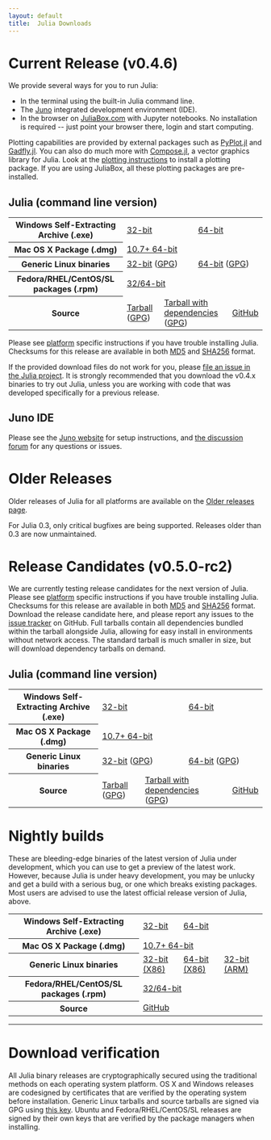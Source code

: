 ```yaml
---
layout: default
title:  Julia Downloads
---
```


# Current Release (v0.4.6)

We provide several ways for you to run Julia:

* In the terminal using the built-in Julia command line.
* The [Juno](http://www.junolab.org) integrated development environment (IDE).
* In the browser on [JuliaBox.com](https://www.juliabox.com) with Jupyter notebooks. No installation is required -- just point your browser there, login and start computing.

Plotting capabilities are provided by external packages such as
[PyPlot.jl](https://github.com/stevengj/PyPlot.jl) and
[Gadfly.jl](http://gadflyjl.org). You can also do much more with
[Compose.jl](http://composejl.org), a vector graphics library for
Julia. Look at the [plotting instructions](plotting.html) to install a
plotting package. If you are using JuliaBox, all these plotting
packages are pre-installed.

## Julia (command line version)
<table class="downloads"><tbody>
<tr>
    <th> Windows Self-Extracting Archive (.exe) </th>
    <td colspan="3"> <a href="https://s3.amazonaws.com/julialang/bin/winnt/x86/0.4/julia-0.4.6-win32.exe">32-bit</a> </td>
    <td colspan="3"> <a href="https://s3.amazonaws.com/julialang/bin/winnt/x64/0.4/julia-0.4.6-win64.exe">64-bit</a> </td>
</tr>
<tr>
    <th> Mac OS X Package (.dmg) </th>
    <td colspan="6"> <a href="https://s3.amazonaws.com/julialang/bin/osx/x64/0.4/julia-0.4.6-osx10.7+.dmg">10.7+ 64-bit</a> </td>
</tr>
<tr>
    <th> Generic Linux binaries </th>
    <td colspan="3"> <a href="https://julialang.s3.amazonaws.com/bin/linux/x86/0.4/julia-0.4.6-linux-i686.tar.gz">32-bit</a> (<a href="https://julialang.s3.amazonaws.com/bin/linux/x86/0.4/julia-0.4.6-linux-i686.tar.gz.asc">GPG</a>)</td>
    <td colspan="3"> <a href="https://julialang.s3.amazonaws.com/bin/linux/x64/0.4/julia-0.4.6-linux-x86_64.tar.gz">64-bit</a> (<a href="https://julialang.s3.amazonaws.com/bin/linux/x64/0.4/julia-0.4.6-linux-x86_64.tar.gz.asc">GPG</a>)</td>
</tr>
<tr>
    <th> Fedora/RHEL/CentOS/SL packages (.rpm) </th>
    <td colspan="6"> <a href="https://copr.fedoraproject.org/coprs/nalimilan/julia/">32/64-bit</a> </td>
</tr>
<tr>
    <th> Source </th>
    <td colspan="2"> <a href="https://github.com/JuliaLang/julia/releases/download/v0.4.6/julia-0.4.6.tar.gz">Tarball</a> (<a href="https://github.com/JuliaLang/julia/releases/download/v0.4.6/julia-0.4.6.tar.gz.asc">GPG</a>) </td>
    <td colspan="2"> <a href="https://github.com/JuliaLang/julia/releases/download/v0.4.6/julia-0.4.6-full.tar.gz">Tarball with dependencies</a><br> (<a href="https://github.com/JuliaLang/julia/releases/download/v0.4.6/julia-0.4.6-full.tar.gz.asc">GPG</a>) </td>
    <td colspan="2"> <a href="https://github.com/JuliaLang/julia/tree/release-0.4">GitHub</a> </td>
</tr>
</tbody></table>

Please see [platform](platform.html) specific instructions if you have
trouble installing Julia.  Checksums for this release are available in both [MD5](https://s3.amazonaws.com/julialang/bin/checksums/julia-0.4.6.md5) and [SHA256](https://s3.amazonaws.com/julialang/bin/checksums/julia-0.4.6.sha256) format.

If the provided download files do not work for you, please [file an
issue in the Julia project](https://github.com/JuliaLang/julia/issues). It is strongly
recommended that you download the v0.4.x binaries to try out Julia,
unless you are working with code that was developed specifically for a
previous release.


## Juno IDE

Please see the [Juno website](http://junolab.org) for setup instructions, and [the discussion forum](http://discuss.junolab.org) for any questions or issues.

# Older Releases

Older releases of Julia for all platforms are available on the [Older releases page](http://julialang.org/downloads/oldreleases.html).

For Julia 0.3, only critical bugfixes are being supported. Releases older than 0.3 are now unmaintained.

# Release Candidates (v0.5.0-rc2)

We are currently testing release candidates for the next version of Julia. Please see
[platform](platform.html) specific instructions if you have trouble installing Julia.
Checksums for this release are available in both
[MD5](https://s3.amazonaws.com/julialang/bin/checksums/julia-0.5.0-rc2.md5)
and [SHA256](https://s3.amazonaws.com/julialang/bin/checksums/julia-0.5.0-rc2.sha256) format.
Download the release candidate here, and please report any issues to the
[issue tracker](https://github.com/JuliaLang/julia/issues) on GitHub.
Full tarballs contain all dependencies bundled within the tarball alongside Julia,
allowing for easy install in environments without network access. The standard
tarball is much smaller in size, but will download dependency tarballs on demand.

## Julia (command line version)
<table class="downloads"><tbody>
<tr>
    <th> Windows Self-Extracting Archive (.exe) </th>
    <td colspan="3"> <a href="https://s3.amazonaws.com/julialang/bin/winnt/x86/0.5/julia-0.5-latest-win32.exe">32-bit</a> </td>
    <td colspan="3"> <a href="https://s3.amazonaws.com/julialang/bin/winnt/x64/0.5/julia-0.5-latest-win64.exe">64-bit</a> </td>
</tr>
<tr>
    <th> Mac OS X Package (.dmg) </th>
    <td colspan="6"> <a href="https://s3.amazonaws.com/julialang/bin/osx/x64/0.5/julia-0.5-latest-osx10.7+.dmg">10.7+ 64-bit</a> </td>
</tr>
<tr>
    <th> Generic Linux binaries </th>
    <td colspan="3"> <a href="https://julialang.s3.amazonaws.com/bin/linux/x86/0.5/julia-0.5-latest-linux-i686.tar.gz">32-bit</a> (<a href="https://julialang.s3.amazonaws.com/bin/linux/x86/0.5/julia-0.5-latest-linux-i686.tar.gz.asc">GPG</a>)</td>
    <td colspan="3"> <a href="https://julialang.s3.amazonaws.com/bin/linux/x64/0.5/julia-0.5-latest-linux-x86_64.tar.gz">64-bit</a> (<a href="https://julialang.s3.amazonaws.com/bin/linux/x64/0.5/julia-0.5-latest-linux-x86_64.tar.gz.asc">GPG</a>)</td>
</tr>
<tr>
    <th> Source </th>
    <td colspan="2"> <a href="https://github.com/JuliaLang/julia/releases/download/v0.5.0-rc2/julia-0.5.0-rc2-latest.tar.gz">Tarball</a> (<a href="https://github.com/JuliaLang/julia/releases/download/v0.5.0-rc2/julia-0.5.0-rc2-latest.tar.gz.asc">GPG</a>) </td>
    <td colspan="2"> <a href="https://github.com/JuliaLang/julia/releases/download/v0.5.0-rc2/julia-0.5.0-rc2-full.tar.gz">Tarball with dependencies</a> (<a href="https://github.com/JuliaLang/julia/releases/download/v0.5.0-rc2/julia-0.5.0-rc2-full.tar.gz.asc">GPG</a>) </td>
    <td colspan="2"> <a href="https://github.com/JuliaLang/julia/tree/release-0.5">GitHub</a> </td>
</tr>
</tbody></table>

# Nightly builds

These are bleeding-edge binaries of the latest version of Julia under
development, which you can use to get a preview of the latest work.  However,
because Julia is under heavy development, you may be unlucky and get a
build with a serious bug, or one which breaks existing packages.  Most users
are advised to use the latest official release version of Julia, above.

<table class="downloads"><tbody>
<tr>
    <th> Windows Self-Extracting Archive (.exe) </th>
    <td> <a href="https://status.julialang.org/download/win32">32-bit</a> </td>
    <td colspan="2"> <a href="https://status.julialang.org/download/win64">64-bit</a> </td>
</tr>
<tr>
    <th> Mac OS X Package (.dmg) </th>
    <td colspan="3"> <a href="https://status.julialang.org/download/osx10.7+">10.7+ 64-bit</a> </td>
</tr>
<tr>
    <th> Generic Linux binaries </th>
    <td> <a href="https://status.julialang.org/download/linux-i686">32-bit (X86)</a> </td>
    <td> <a href="https://status.julialang.org/download/linux-x86_64">64-bit (X86)</a> </td>
    <td> <a href="https://status.julialang.org/download/linux-arm">32-bit (ARM)</a> </td>
</tr>
<tr>
    <th> Fedora/RHEL/CentOS/SL packages (.rpm) </th>
    <td colspan="3"> <a href="https://copr.fedoraproject.org/coprs/nalimilan/julia-nightlies/">32/64-bit</a> </td>
</tr>
<tr>
    <th> Source </th>
    <td colspan="3"> <a href="https://github.com/JuliaLang/julia">GitHub</a> </td>
</tr>
</tbody></table>

---

# Download verification
All Julia binary releases are cryptographically secured using the traditional methods on each
operating system platform.  OS X and Windows releases are codesigned by certificates that are
verified by the operating system before installation.  Generic Linux tarballs and source tarballs
are signed via GPG using [this key](../juliareleases.asc).  Ubuntu and Fedora/RHEL/CentOS/SL
releases are signed by their own keys that are verified by the package managers when installing.
